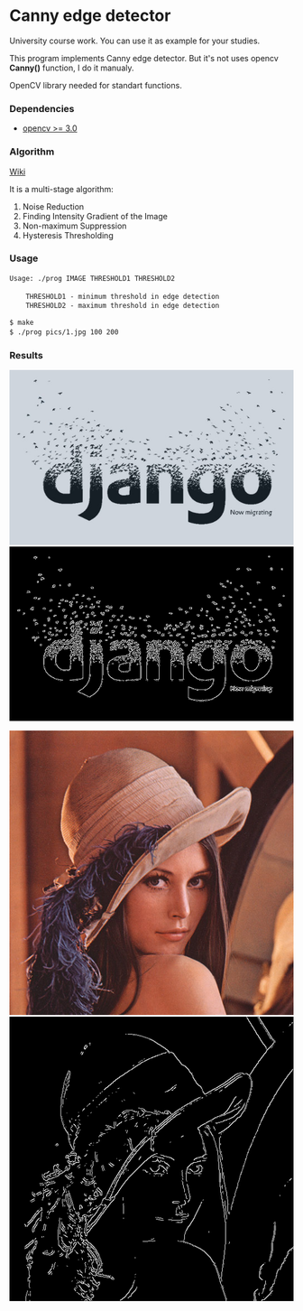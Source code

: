 Canny edge detector
=====

University course work. You can use it as example for your studies.

This program implements Canny edge detector. But it's not uses opencv **Canny()** function, I do it manualy.

OpenCV library needed for standart functions.

### Dependencies

* [opencv >= 3.0](https://github.com/Itseez/opencv)


### Algorithm

[Wiki](https://en.wikipedia.org/wiki/Canny_edge_detector)

It is a multi-stage algorithm:

1. Noise Reduction
2. Finding Intensity Gradient of the Image
3. Non-maximum Suppression
4. Hysteresis Thresholding

### Usage

```
Usage: ./prog IMAGE THRESHOLD1 THRESHOLD2

    THRESHOLD1 - minimum threshold in edge detection
    THRESHOLD2 - maximum threshold in edge detection
```

```bash
$ make
$ ./prog pics/1.jpg 100 200
```

### Results
![result](/pics/1.jpg)
![result](/pics/1_result.png)

![result](/pics/lena.bmp)
![result](/pics/lena_result.png)
